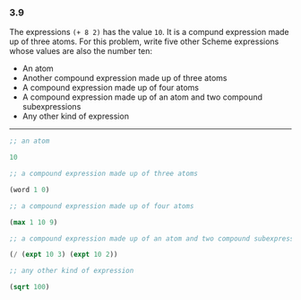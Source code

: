 ### 3.9

The expressions `(+ 8 2)` has the value `10`. It is a compund expression made up of three atoms. For this problem, write five other Scheme expressions whose values are also the number ten:

* An atom
* Another compound expression made up of three atoms
* A compound expression made up of four atoms
* A compound expression made up of an atom and two compound subexpressions
* Any other kind of expression

***

~~~scheme
;; an atom

10
~~~

~~~ scheme
;; a compound expression made up of three atoms

(word 1 0)
~~~

~~~ scheme
;; a compound expression made up of four atoms

(max 1 10 9)
~~~

~~~ scheme
;; a compound expression made up of an atom and two compound subexpressions

(/ (expt 10 3) (expt 10 2))
~~~

~~~ scheme
;; any other kind of expression

(sqrt 100)
~~~